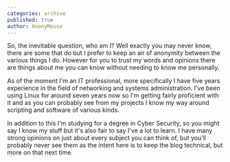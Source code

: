 ```yaml
---
categories: archive
published: true
author: AnonyMouse
---
```


So, the inevitable question, who am I? Well exactly you may never know, there are some that do but I prefer to keep an air of anonymity between the various things I do. However for you to trust my words and opinions there are things about me you can know without needing to know me personally.

As of the moment I'm an IT professional, more specifically I have five years experience in the field of networking and systems administration. I've been using Linux for around seven years now so I'm getting fairly proficient with it and as you can probably see from my projects I know my way around scripting and software of various kinds.

In addition to this I'm studying for a degree in Cyber Security, so you might say I know my stuff but it's also fair to say I've a lot to learn. I have many strong opinions on just about every subject you can think of, but you'll probably never see them as the intent here is to keep the blog technical, but more on that next time.
